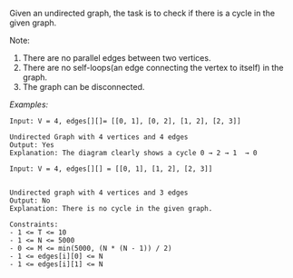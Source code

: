 Given an undirected graph, the task is to check if there is a cycle in the given graph.

Note:

1. There are no parallel edges between two vertices.
2. There are no self-loops(an edge connecting the vertex to itself) in the graph.
3. The graph can be disconnected.

*Examples:*

```
Input: V = 4, edges[][]= [[0, 1], [0, 2], [1, 2], [2, 3]]

Undirected Graph with 4 vertices and 4 edges
Output: Yes
Explanation: The diagram clearly shows a cycle 0 → 2 → 1  → 0
```

```
Input: V = 4, edges[][] = [[0, 1], [1, 2], [2, 3]]


Undirected graph with 4 vertices and 3 edges
Output: No
Explanation: There is no cycle in the given graph.
```

```
Constraints:
- 1 <= T <= 10
- 1 <= N <= 5000
- 0 <= M <= min(5000, (N * (N - 1)) / 2)
- 1 <= edges[i][0] <= N
- 1 <= edges[i][1] <= N 
```

